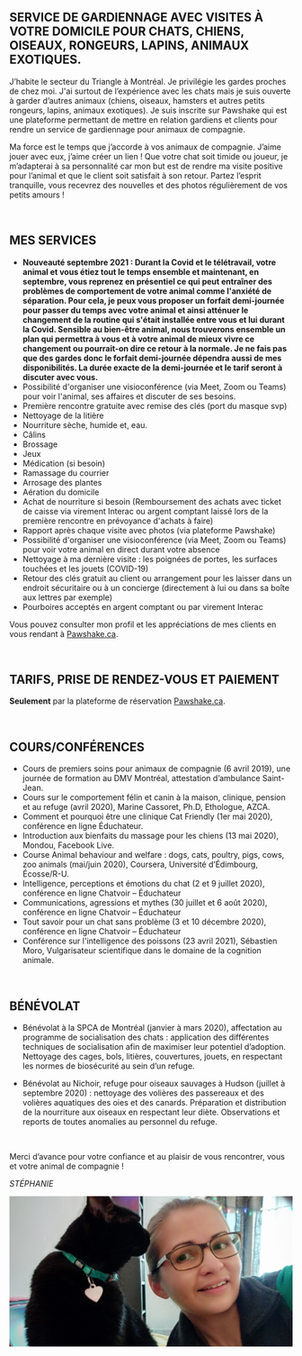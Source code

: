 
## SERVICE DE GARDIENNAGE AVEC VISITES À VOTRE DOMICILE POUR CHATS, CHIENS, OISEAUX, RONGEURS, LAPINS, ANIMAUX EXOTIQUES. 

J’habite le secteur du Triangle à Montréal. Je privilégie les gardes proches de chez moi. J'ai surtout de l’expérience avec les chats mais je suis ouverte à garder d’autres animaux (chiens, oiseaux, hamsters et autres petits rongeurs, lapins, animaux exotiques). 
Je suis inscrite sur Pawshake qui est une plateforme permettant de mettre en relation gardiens et clients pour rendre un service de gardiennage pour animaux de compagnie. 

Ma force est le temps que j’accorde à vos animaux de compagnie. J’aime jouer avec eux, j’aime créer un lien ! Que votre chat soit timide ou joueur, je m’adapterai à sa personnalité car mon but est de rendre ma visite positive pour l’animal et que le client soit satisfait à son retour. Partez l’esprit tranquille, vous recevrez des nouvelles et des photos régulièrement de vos petits amours !

&nbsp;

## MES SERVICES
* **Nouveauté septembre 2021 : Durant la Covid et le télétravail, votre animal et vous étiez tout le temps ensemble et maintenant, en septembre, vous reprenez en présentiel ce qui peut entraîner des problèmes de comportement de votre animal comme l'anxiété de séparation. Pour cela, je peux vous proposer un forfait demi-journée pour passer du temps avec votre animal et ainsi atténuer le changement de la routine qui s'était installée entre vous et lui durant la Covid. Sensible au bien-être animal, nous trouverons ensemble un plan qui permettra à vous et à votre animal de mieux vivre ce changement ou pourrait-on dire ce retour à la normale. Je ne fais pas que des gardes donc le forfait demi-journée dépendra aussi de mes disponibilités. La durée exacte de la demi-journée et le tarif seront à discuter avec vous.**
* Possibilité d'organiser une visioconférence (via Meet, Zoom ou Teams) pour voir l'animal, ses affaires et discuter de ses besoins.
* Première rencontre gratuite avec remise des clés (port du masque svp)
* Nettoyage de la litière
* Nourriture sèche, humide et, eau.
* Câlins
* Brossage
* Jeux
* Médication (si besoin)
* Ramassage du courrier
* Arrosage des plantes
* Aération du domicile
* Achat de nourriture si besoin (Remboursement des achats avec ticket de caisse via virement Interac ou argent comptant laissé lors de la première rencontre en prévoyance d'achats à faire)
* Rapport après chaque visite avec photos (via plateforme Pawshake)
* Possibilité d'organiser une visioconférence (via Meet, Zoom ou Teams) pour voir votre animal en direct durant votre absence
* Nettoyage à ma dernière visite : les poignées de portes, les surfaces touchées et les jouets (COVID-19)
* Retour des clés gratuit au client ou arrangement pour les laisser dans un endroit sécuritaire ou à un concierge (directement à lui ou dans sa boîte aux lettres par exemple)
* Pourboires acceptés en argent comptant ou par virement Interac

Vous pouvez consulter mon profil et les appréciations de mes clients en vous rendant à [Pawshake.ca](https://fr.pawshake.ca/garde-animaux/montreal-qc/chats-chiens-oiseaux-rongeurs-lapins-animaux-exotiques-3785857).

&nbsp;

## TARIFS, PRISE DE RENDEZ-VOUS ET PAIEMENT 
**Seulement** par la plateforme de réservation [Pawshake.ca](https://fr.pawshake.ca/garde-animaux/montreal-qc/chats-chiens-oiseaux-rongeurs-lapins-animaux-exotiques-3785857). 

&nbsp;

## COURS/CONFÉRENCES 
* Cours de premiers soins pour animaux de compagnie (6 avril 2019), une journée de formation au DMV Montréal, attestation d’ambulance Saint-Jean.
* Cours sur le comportement félin et canin à la maison, clinique, pension et au refuge (avril 2020), Marine Cassoret, Ph.D, Ethologue, AZCA.
* Comment et pourquoi être une clinique Cat Friendly (1er mai 2020), conférence en ligne Éduchateur.
* Introduction aux bienfaits du massage pour les chiens (13 mai 2020), Mondou, Facebook Live.
* Course Animal behaviour and welfare : dogs, cats, poultry, pigs, cows, zoo animals (mai/juin 2020), Coursera, Université d’Édimbourg, Écosse/R-U.
* Intelligence, perceptions et émotions du chat (2 et 9 juillet 2020), conférence en ligne Chatvoir – Éduchateur
* Communications, agressions et mythes (30 juillet et 6 août 2020), conférence en ligne Chatvoir – Éduchateur
* Tout savoir pour un chat sans problème (3 et 10 décembre 2020), conférence en ligne Chatvoir – Éduchateur
* Conférence sur l'intelligence des poissons (23 avril 2021), Sébastien Moro, Vulgarisateur scientifique dans le domaine de la cognition animale. 

&nbsp;

## BÉNÉVOLAT
* Bénévolat à la SPCA de Montréal (janvier à mars 2020), affectation au programme de socialisation des chats : application des différentes techniques de socialisation afin de maximiser leur potentiel d’adoption. Nettoyage des cages, bols, litières, couvertures, jouets, en respectant les normes de biosécurité au sein d’un refuge.

* Bénévolat au Nichoir, refuge pour oiseaux sauvages à Hudson (juillet à septembre 2020) : nettoyage des volières des passereaux et des volières aquatiques des oies et des canards. Préparation et distribution de la nourriture aux oiseaux en respectant leur diète. Observations et reports de toutes anomalies au personnel du refuge.

&nbsp;

Merci d’avance pour votre confiance et au plaisir de vous rencontrer, vous et votre animal de compagnie !

*STÉPHANIE*

![Stéphanie](./assets/images/StephShadow.jpg "Stéphanie")

